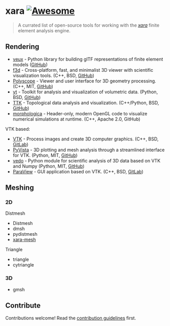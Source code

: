 # xara [![Awesome](https://awesome.re/badge.svg)](https://awesome.re)

> A currated list of open-source tools for working with the [*xara*](https://xara.so)
> finite element analysis engine.


## Rendering

- [veux](https://veux.io) - Python library for building glTF representations of finite element models ([GitHub](https://github.com/stairlab/veux))
- [f3d](https://f3d.app/) - Cross-platform, fast, and minimalist 3D viewer with scientific visualization tools.
  (C++, BSD, [GitHub](https://github.com/f3d-app/f3d))
- [Polyscope](https://polyscope.run/) - Viewer and user interface for 3D geometry processing.
  (C++, MIT, [GitHub](https://github.com/nmwsharp/polyscope))
- [yt](https://yt-project.org/) - Toolkit for analysis and visualization of volumetric data.
  (Python, BSD, [GitHub](https://github.com/yt-project/yt))
- [TTK](https://topology-tool-kit.github.io/) - Topological data analysis and visualization.
  (C++/Python, BSD, [GitHub](https://github.com/topology-tool-kit/ttk))
- [morphologica](https://github.com/ABRG-Models/morphologica) - Header-only, modern OpenGL code to visualize numerical simulations at runtime. (C++, Apache 2.0, GitHub)

VTK based:
- [VTK](https://vtk.org/) - Process images and create 3D computer graphics.
  (C++, BSD, [GitLab](https://gitlab.kitware.com/vtk/vtk))
- [PyVista](https://docs.pyvista.org/) - 3D plotting and mesh analysis through a streamlined interface for VTK.
  (Python, MIT, [GitHub](https://github.com/pyvista/pyvista))
- [vedo](https://vedo.embl.es) - Python module for scientific analysis of 3D data based on VTK and Numpy
  (Python, MIT, [GitHub](https://github.com/marcomusy/vedo))
- [ParaView](https://www.paraview.org) - GUI application based on VTK.
  (C++, BSD, [GitLab](https://gitlab.kitware.com/paraview/paraview))

## Meshing

### 2D

Distmesh
- Distmesh
- dmsh
- pydistmesh
- [xara-mesh](https://pypi.org/project/xara_mesh)

Triangle
- triangle
- cytriangle

### 3D

- gmsh


## Contribute

Contributions welcome! Read the [contribution guidelines](contributing.md) first.
